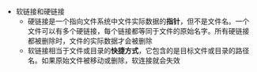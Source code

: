 - 软链接和硬链接
	- 硬链接是一个指向文件系统中文件实际数据的**指针**，但不是文件名。一个文件可以有多个硬链接，每个链接都等同于文件的原始名字。所有硬链接都被删除时，文件的实际数据才会被删除
	- 软链接相当于文件或目录的**快捷方式**，它包含的是目标文件或目录的路径名。如果原始文件被移动或删除，软连接就会失效